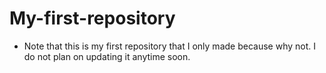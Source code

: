 # My-first-repository
- Note that this is my first repository that I only made because why not. I do not plan on updating it anytime soon.
